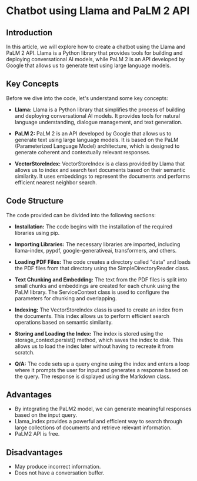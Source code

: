 # Chatbot using Llama and PaLM 2 API

## Introduction

In this article, we will explore how to create a chatbot using the Llama and PaLM 2 API. Llama is a Python library that provides tools for building and deploying conversational AI models, while PaLM 2 is an API developed by Google that allows us to generate text using large language models.

## Key Concepts

Before we dive into the code, let's understand some key concepts:

- **Llama:** Llama is a Python library that simplifies the process of building and deploying conversational AI models. It provides tools for natural language understanding, dialogue management, and text generation.

- **PaLM 2:** PaLM 2 is an API developed by Google that allows us to generate text using large language models. It is based on the PaLM (Parameterized Language Model) architecture, which is designed to generate coherent and contextually relevant responses.

- **VectorStoreIndex:** VectorStoreIndex is a class provided by Llama that allows us to index and search text documents based on their semantic similarity. It uses embeddings to represent the documents and performs efficient nearest neighbor search.

## Code Structure

The code provided can be divided into the following sections:

- **Installation:** The code begins with the installation of the required libraries using pip.

- **Importing Libraries:** The necessary libraries are imported, including llama-index, pypdf, google-generativeai, transformers, and others.

- **Loading PDF Files:** The code creates a directory called "data" and loads the PDF files from that directory using the SimpleDirectoryReader class.

- **Text Chunking and Embedding:** The text from the PDF files is split into small chunks and embeddings are created for each chunk using the PaLM library. The ServiceContext class is used to configure the parameters for chunking and overlapping.

- **Indexing:** The VectorStoreIndex class is used to create an index from the documents. This index allows us to perform efficient search operations based on semantic similarity.

- **Storing and Loading the Index:** The index is stored using the storage_context.persist() method, which saves the index to disk. This allows us to load the index later without having to recreate it from scratch.

- **Q/A:** The code sets up a query engine using the index and enters a loop where it prompts the user for input and generates a response based on the query. The response is displayed using the Markdown class.

## Advantages

- By integrating the PaLM2 model, we can generate meaningful responses based on the input query.
- Llama_index provides a powerful and efficient way to search through large collections of documents and retrieve relevant information.
- PaLM2 API is free.

## Disadvantages

- May produce incorrect information.
- Does not have a conversation buffer.
